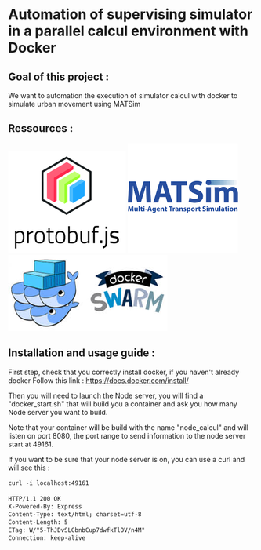 # Automation of supervising simulator in a parallel calcul environment with Docker 

## Goal of this project :
We want to automation the execution of simulator calcul with docker to simulate urban movement using MATSim

## Ressources :
<div style="text-align-center" markdown="1">

[<img src="img/protobufjs.png">](https://www.npmjs.com/package/protobufjs) 
[<img src="img/matsim.png">](https://www.matsim.org/) 
[<img src="img/dockerswarm.jpeg">](https://docs.docker.com/engine/swarm/)

</div>

## Installation and usage guide :

First step, check that you correctly install docker, if you haven't already docker Follow this link : https://docs.docker.com/install/

Then you will need to launch the Node server, you will find a "docker_start.sh" that will build you a container and ask you how many Node server you want to build.

Note that your container will be build with the name "node_calcul" and will listen on port 8080, the port range to send information to the node server start at 49161.

If you want to be sure that your node server is on, you can use a curl and will see this :

```
curl -i localhost:49161

HTTP/1.1 200 OK
X-Powered-By: Express
Content-Type: text/html; charset=utf-8
Content-Length: 5
ETag: W/"5-ThJDvSLGbnbCup7dwfkTlOV/n4M"
Connection: keep-alive
```
